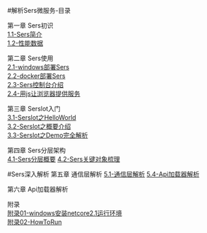 #解析Sers微服务-目录

第一章 Sers初识  
[1.1-Sers简介](?doc/md/解析Sers微服务/1.1-Sers简介.md "1.1-Sers简介")  
[1.2-性能数据](?doc/md/解析Sers微服务/1.2-性能数据.md "1.2-性能数据")  

第二章 Sers使用  
[2.1-windows部署Sers](?doc/md/解析Sers微服务/2.1-windows部署Sers.md "2.1-windows部署Sers")  
[2.2-docker部署Sers](?doc/md/解析Sers微服务/2.2-docker部署Sers.md "2.2-docker部署Sers")  
[2.3-Sers控制台介绍](?doc/md/解析Sers微服务/2.3-Sers控制台介绍.md "2.3-Sers控制台介绍")  
[2.4-用js让浏览器提供服务](?doc/md/解析Sers微服务/2.4-用js让浏览器提供服务.md "2.4-用js让浏览器提供服务")  


第三章 Serslot入门  
[3.1-Serslot之HelloWorld](?doc/md/解析Sers微服务/3.1-Serslot之HelloWorld.md "3.1-Serslot之HelloWorld")  
[3.2-Serslot之概要介绍](?doc/md/解析Sers微服务/3.2-Serslot之概要介绍.md "3.2-Serslot之概要介绍")  
[3.3-Serslot之Demo完全解析](?doc/md/解析Sers微服务/3.3-Serslot之Demo完全解析.md "3.3-Serslot之Demo完全解析")  



第四章 Sers分层架构  
[4.1-Sers分层概要](?doc/md/解析Sers微服务/4.1-Sers分层概要.md "4.1-Sers分层概要")
[4.2-Sers关键对象梳理](?doc/md/解析Sers微服务/4.2-Sers关键对象梳理.md "4.2-Sers关键对象梳理")



#Sers深入解析
第五章 通信层解析
[5.1-通信层解析](?doc/md/解析Sers微服务/5.1-通信层解析.md "5.1-通信层解析")
[5.4-Api加载器解析](?doc/md/解析Sers微服务/5.4-Api加载器解析.md "5.4-Api加载器解析")

第六章 Api加载器解析  




附录  
[附录01-windows安装netcore2.1运行环境](?doc/md/解析Sers微服务/附录01-windows安装netcore2.1运行环境.md "附录01-windows安装netcore2.1运行环境")  
[附录02-HowToRun](?doc/md/解析Sers微服务/附录02-HowToRun "附录02-HowToRun")  

